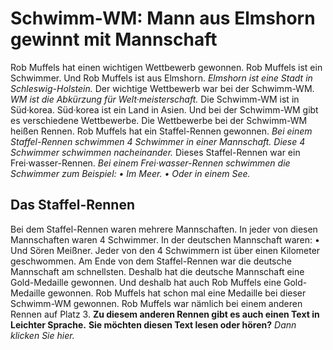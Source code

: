 # Schwimm-WM: Mann aus Elmshorn gewinnt mit Mannschaft

Rob Muffels hat einen wichtigen Wettbewerb gewonnen. Rob Muffels ist ein Schwimmer. Und Rob Muffels ist aus Elmshorn.  *Elmshorn ist eine Stadt in Schleswig-Holstein.*  Der wichtige Wettbewerb war bei der Schwimm-WM.  *WM ist die Abkürzung für Welt·meisterschaft.*  Die Schwimm-WM ist in Süd·korea. Süd·korea ist ein Land in Asien. Und bei der Schwimm-WM gibt es verschiedene Wettbewerbe. Die Wettbewerbe bei der Schwimm-WM heißen Rennen. Rob Muffels hat ein Staffel-Rennen gewonnen.  *Bei einem Staffel-Rennen schwimmen 4 Schwimmer in einer Mannschaft.*   *Diese 4 Schwimmer schwimmen nacheinander.*  Dieses Staffel-Rennen war ein Frei·wasser-Rennen.  *Bei einem Frei·wasser-Rennen schwimmen die Schwimmer zum Beispiel:*  *• Im Meer.*   *• Oder in einem See.*  

## Das Staffel-Rennen
Bei dem Staffel-Rennen waren mehrere Mannschaften. In jeder von diesen Mannschaften waren 4 Schwimmer. In der deutschen Mannschaft waren: • Und Sören Meißner. Jeder von den 4 Schwimmern ist über einen Kilometer geschwommen. Am Ende von dem Staffel-Rennen war die deutsche Mannschaft am schnellsten. Deshalb hat die deutsche Mannschaft eine Gold-Medaille gewonnen. Und deshalb hat auch Rob Muffels eine Gold-Medaille gewonnen. 
Rob Muffels hat schon mal eine Medaille bei dieser Schwimm-WM gewonnen. Rob Muffels war nämlich bei einem anderen Rennen auf Platz 3. 
 **Zu diesem anderen Rennen gibt es auch einen Text in Leichter Sprache.**   **Sie möchten diesen Text lesen oder hören?**    *Dann klicken Sie hier.* 
